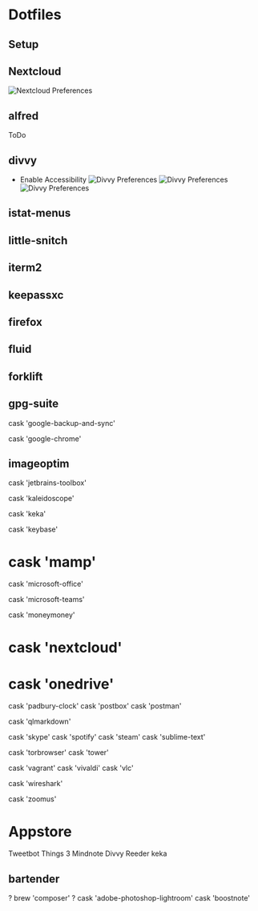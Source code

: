 # Dotfiles

## Setup

## Nextcloud
![Nextcloud Preferences](docs/img/nextcloud.png)

## alfred
ToDo

## divvy

* Enable Accessibility
![Divvy Preferences](docs/img/divvy-general.png)
![Divvy Preferences](docs/img/divvy-appearance.png)
![Divvy Preferences](docs/img/divvy-shortcuts.png)

## istat-menus

## little-snitch

## iterm2

## keepassxc


## firefox

## fluid

## forklift

## gpg-suite

cask 'google-backup-and-sync'

cask 'google-chrome'

## imageoptim




cask 'jetbrains-toolbox'

cask 'kaleidoscope'


cask 'keka'

cask 'keybase'

# cask 'mamp'
cask 'microsoft-office'

cask 'microsoft-teams'

cask 'moneymoney'

# cask 'nextcloud'

# cask 'onedrive'

cask 'padbury-clock'
cask 'postbox'
cask 'postman'

cask 'qlmarkdown'

cask 'skype'
cask 'spotify'
cask 'steam'
cask 'sublime-text'

cask 'torbrowser'
cask 'tower'

cask 'vagrant'
cask 'vivaldi'
cask 'vlc'

cask 'wireshark'

cask 'zoomus'


# Appstore

Tweetbot
Things 3
Mindnote
Divvy
Reeder
keka



## bartender

? brew 'composer'
? cask 'adobe-photoshop-lightroom'
cask 'boostnote'
